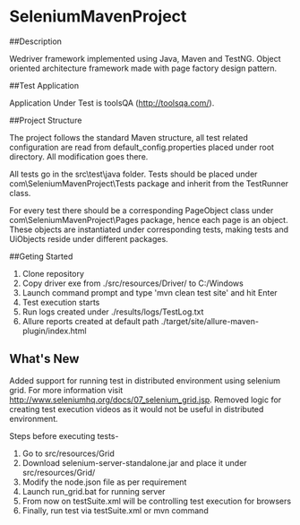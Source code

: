 # SeleniumMavenProject

##Description

Wedriver framework implemented using Java, Maven and TestNG. Object oriented architecture framework made with page factory design pattern.

##Test Application

Application Under Test is toolsQA (http://toolsqa.com/).

##Project Structure

The project follows the standard Maven structure, all test related configuration are read from default_config.properties placed under root directory. All modification goes there.

All tests go in the src\test\java folder. Tests should be placed under com\SeleniumMavenProject\Tests package and inherit from the TestRunner class.

For every test there should be a corresponding PageObject class under com\SeleniumMavenProject\Pages package, hence each page is an object. These objects are instantiated under corresponding tests, making tests and UiObjects reside under different packages.

##Geting Started

1. Clone repository
2. Copy driver exe from ./src/resources/Driver/ to C:/Windows
3. Launch command prompt and type 'mvn clean test site' and hit Enter
4. Test execution starts
5. Run logs created under ./results/logs/TestLog.txt
6. Allure reports created at default path ./target/site/allure-maven-plugin/index.html

## What's New

Added support for running test in distributed environment using selenium grid. For more information visit http://www.seleniumhq.org/docs/07_selenium_grid.jsp. Removed logic for creating test execution videos as it would not be useful in distributed environment.

Steps before executing tests-

1. Go to src/resources/Grid
2. Download selenium-server-standalone.jar and place it under src/resources/Grid/
3. Modify the node.json file as per requirement
4. Launch run_grid.bat for running server
5. From now on testSuite.xml will be controlling test execution for browsers
6. Finally, run test via testSuite.xml or mvn command
